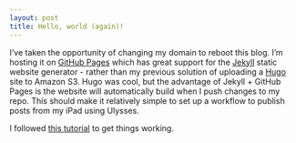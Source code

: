 ```yaml
---
layout: post
title: Hello, world (again)!
---
```

I’ve taken the opportunity of changing my domain to reboot this blog. I’m hosting it on [GitHub Pages][1] which has great support for the [Jekyll][2]  static website generator - rather than my previous solution of uploading a [Hugo][3] site to Amazon S3. Hugo was cool, but the advantage of Jekyll + GitHub Pages is the website will automatically build when I push changes to my repo. This should make it relatively simple to set up a workflow to publish posts from my iPad using Ulysses.

I followed [this tutorial][4] to get things working.             

[1]:	https://pages.github.com
[2]:	https://jekyllrb.com
[3]:	%20https://gohugo.io
[4]:	https://docs.github.com/en/pages/setting-up-a-github-pages-site-with-jekyll